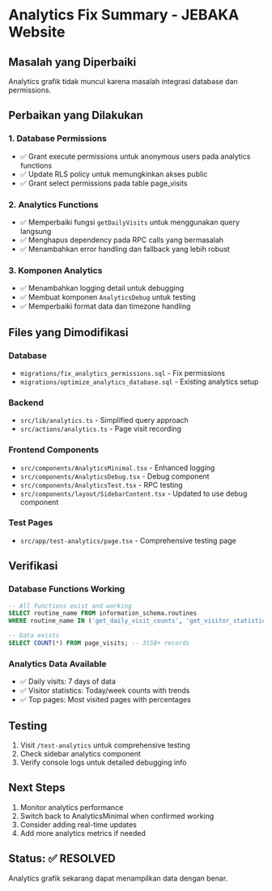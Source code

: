 # Analytics Fix Summary - JEBAKA Website

## Masalah yang Diperbaiki
Analytics grafik tidak muncul karena masalah integrasi database dan permissions.

## Perbaikan yang Dilakukan

### 1. Database Permissions
- ✅ Grant execute permissions untuk anonymous users pada analytics functions
- ✅ Update RLS policy untuk memungkinkan akses public
- ✅ Grant select permissions pada table page_visits

### 2. Analytics Functions
- ✅ Memperbaiki fungsi `getDailyVisits` untuk menggunakan query langsung
- ✅ Menghapus dependency pada RPC calls yang bermasalah
- ✅ Menambahkan error handling dan fallback yang lebih robust

### 3. Komponen Analytics
- ✅ Menambahkan logging detail untuk debugging
- ✅ Membuat komponen `AnalyticsDebug` untuk testing
- ✅ Memperbaiki format data dan timezone handling

## Files yang Dimodifikasi

### Database
- `migrations/fix_analytics_permissions.sql` - Fix permissions
- `migrations/optimize_analytics_database.sql` - Existing analytics setup

### Backend
- `src/lib/analytics.ts` - Simplified query approach
- `src/actions/analytics.ts` - Page visit recording

### Frontend Components
- `src/components/AnalyticsMinimal.tsx` - Enhanced logging
- `src/components/AnalyticsDebug.tsx` - Debug component
- `src/components/AnalyticsTest.tsx` - RPC testing
- `src/components/layout/SidebarContent.tsx` - Updated to use debug component

### Test Pages
- `src/app/test-analytics/page.tsx` - Comprehensive testing page

## Verifikasi

### Database Functions Working
```sql
-- All functions exist and working
SELECT routine_name FROM information_schema.routines 
WHERE routine_name IN ('get_daily_visit_counts', 'get_visitor_statistics', 'get_top_pages');

-- Data exists
SELECT COUNT(*) FROM page_visits; -- 3158+ records
```

### Analytics Data Available
- ✅ Daily visits: 7 days of data
- ✅ Visitor statistics: Today/week counts with trends
- ✅ Top pages: Most visited pages with percentages

## Testing
1. Visit `/test-analytics` untuk comprehensive testing
2. Check sidebar analytics component
3. Verify console logs untuk detailed debugging info

## Next Steps
1. Monitor analytics performance
2. Switch back to AnalyticsMinimal when confirmed working
3. Consider adding real-time updates
4. Add more analytics metrics if needed

## Status: ✅ RESOLVED
Analytics grafik sekarang dapat menampilkan data dengan benar.
